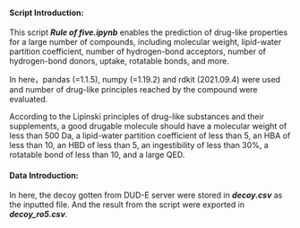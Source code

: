 #### Script Introduction:

This script ***Rule of five.ipynb*** enables the prediction of drug-like properties for a large number of compounds, including molecular weight, lipid-water partition coefficient, number of hydrogen-bond acceptors, number of hydrogen-bond donors, uptake, rotatable bonds, and more.

In here，pandas (=1.1.5), numpy (=1.19.2) and rdkit (2021.09.4) were used and number of drug-like principles reached by the compound were evaluated.

According to the Lipinski principles of drug-like substances and their supplements, a good drugable molecule should have a molecular weight of less than 500 Da, a lipid-water partition coefficient of less than 5, an HBA of less than 10, an HBD of less than 5, an ingestibility of less than 30%, a rotatable bond of less than 10, and a large QED.

#### Data Introduction:

In here, the decoy gotten from DUD-E server  were stored in ***decoy.csv*** as the inputted file. And the result from the script were exported in ***decoy_ro5.csv***.